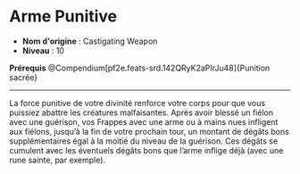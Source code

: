 # Arme Punitive

 * **Nom d'origine** : Castigating Weapon
 * **Niveau** : 10


<p><strong>Prérequis</strong> @Compendium[pf2e.feats-srd.142QRyK2aPIrJu48]{Punition sacrée}</p>
<hr>
<p>La force punitive de votre divinité renforce votre corps pour que vous puissiez abattre les créatures malfaisantes. Après avoir blessé un fiélon avec une guérison, vos Frappes avec une arme ou à mains nues infligent aux fiélons, jusqu’à la fin de votre prochain tour, un montant de dégâts bons supplémentaires égal à la moitié du niveau de la guérison. Ces dégâts se cumulent avec les éventuels dégâts bons que l’arme inflige déjà (avec une rune sainte, par exemple).</p>
